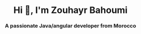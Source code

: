 <h1 align="center">Hi 👋, I'm Zouhayr Bahoumi</h1>
<h3 align="center">A passionate Java/angular developer from Morocco</h3>

